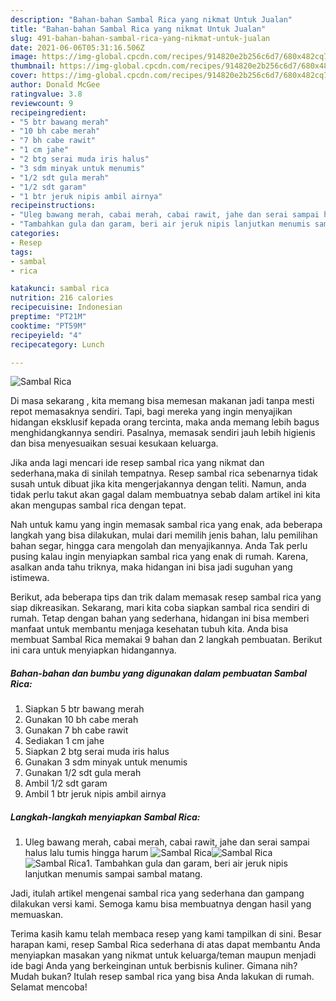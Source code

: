 ```yaml
---
description: "Bahan-bahan Sambal Rica yang nikmat Untuk Jualan"
title: "Bahan-bahan Sambal Rica yang nikmat Untuk Jualan"
slug: 491-bahan-bahan-sambal-rica-yang-nikmat-untuk-jualan
date: 2021-06-06T05:31:16.506Z
image: https://img-global.cpcdn.com/recipes/914820e2b256c6d7/680x482cq70/sambal-rica-foto-resep-utama.jpg
thumbnail: https://img-global.cpcdn.com/recipes/914820e2b256c6d7/680x482cq70/sambal-rica-foto-resep-utama.jpg
cover: https://img-global.cpcdn.com/recipes/914820e2b256c6d7/680x482cq70/sambal-rica-foto-resep-utama.jpg
author: Donald McGee
ratingvalue: 3.8
reviewcount: 9
recipeingredient:
- "5 btr bawang merah"
- "10 bh cabe merah"
- "7 bh cabe rawit"
- "1 cm jahe"
- "2 btg serai muda iris halus"
- "3 sdm minyak untuk menumis"
- "1/2 sdt gula merah"
- "1/2 sdt garam"
- "1 btr jeruk nipis ambil airnya"
recipeinstructions:
- "Uleg bawang merah, cabai merah, cabai rawit, jahe dan serai sampai halus lalu tumis hingga harum"
- "Tambahkan gula dan garam, beri air jeruk nipis lanjutkan menumis sampai sambal matang."
categories:
- Resep
tags:
- sambal
- rica

katakunci: sambal rica 
nutrition: 216 calories
recipecuisine: Indonesian
preptime: "PT21M"
cooktime: "PT59M"
recipeyield: "4"
recipecategory: Lunch

---
```



![Sambal Rica](https://img-global.cpcdn.com/recipes/914820e2b256c6d7/680x482cq70/sambal-rica-foto-resep-utama.jpg)

Di masa  sekarang , kita memang bisa memesan makanan jadi tanpa mesti repot memasaknya sendiri. Tapi, bagi mereka yang ingin menyajikan hidangan eksklusif kepada orang tercinta, maka anda memang lebih bagus menghidangkannya sendiri. Pasalnya, memasak sendiri jauh lebih higienis dan bisa menyesuaikan sesuai kesukaan keluarga.

Jika anda lagi mencari ide resep sambal rica yang nikmat dan sederhana,maka di sinilah tempatnya. Resep sambal rica  sebenarnya tidak susah untuk dibuat jika kita mengerjakannya dengan teliti. Namun, anda tidak perlu takut akan gagal dalam membuatnya 
sebab dalam artikel ini kita akan mengupas sambal rica dengan tepat.  



Nah untuk kamu yang ingin memasak sambal rica yang enak, ada beberapa langkah yang bisa dilakukan, mulai dari memilih jenis bahan, lalu pemilihan bahan segar, hingga cara mengolah dan menyajikannya. Anda Tak perlu pusing kalau ingin menyiapkan sambal rica yang enak di rumah. Karena, asalkan anda  tahu triknya, maka hidangan ini bisa jadi suguhan yang istimewa.

Berikut, ada beberapa tips dan trik dalam memasak resep sambal rica yang siap dikreasikan. Sekarang, mari kita coba siapkan sambal rica sendiri di rumah. Tetap dengan bahan yang sederhana, hidangan ini bisa memberi manfaat untuk membantu menjaga kesehatan tubuh kita. Anda bisa membuat Sambal Rica memakai 9 bahan dan 2 langkah pembuatan. Berikut ini cara untuk menyiapkan hidangannya.

<!--inarticleads1-->

##### Bahan-bahan dan bumbu yang digunakan dalam pembuatan Sambal Rica:

1. Siapkan 5 btr bawang merah
1. Gunakan 10 bh cabe merah
1. Gunakan 7 bh cabe rawit
1. Sediakan 1 cm jahe
1. Siapkan 2 btg serai muda iris halus
1. Gunakan 3 sdm minyak untuk menumis
1. Gunakan 1/2 sdt gula merah
1. Ambil 1/2 sdt garam
1. Ambil 1 btr jeruk nipis ambil airnya




<!--inarticleads2-->

##### Langkah-langkah menyiapkan Sambal Rica:

1. Uleg bawang merah, cabai merah, cabai rawit, jahe dan serai sampai halus lalu tumis hingga harum
<img src="https://img-global.cpcdn.com/steps/78c5ba6f186e5542/160x128cq70/sambal-rica-langkah-memasak-1-foto.jpg" alt="Sambal Rica"><img src="https://img-global.cpcdn.com/steps/d27dbf411ec0b9a9/160x128cq70/sambal-rica-langkah-memasak-1-foto.jpg" alt="Sambal Rica"><img src="https://img-global.cpcdn.com/steps/6158b66c98d676f6/160x128cq70/sambal-rica-langkah-memasak-1-foto.jpg" alt="Sambal Rica">1. Tambahkan gula dan garam, beri air jeruk nipis lanjutkan menumis sampai sambal matang.




Jadi, itulah artikel mengenai  sambal rica  yang sederhana dan gampang dilakukan versi kami. Semoga kamu bisa membuatnya dengan hasil yang memuaskan. 

Terima kasih kamu telah membaca resep yang kami tampilkan di sini. Besar harapan kami, resep  Sambal Rica sederhana di atas dapat membantu Anda menyiapkan masakan yang nikmat untuk keluarga/teman maupun menjadi ide bagi Anda yang berkeinginan untuk berbisnis kuliner. Gimana nih? Mudah bukan? Itulah resep sambal rica yang bisa Anda lakukan di rumah. Selamat mencoba!

